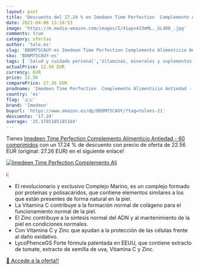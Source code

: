 ```yaml
---
layout: post
title: 'Descuento del 17.24 % en Imedeen Time Perfection  Complemento Ali'
date: 2021-04-06 13:10:53
image: 'https://m.media-amazon.com/images/I/41apv433mML._SL400_.jpg'
comments: true
category: ofertas
author: 'tole.es'
slug: 'B00M75CAUY-es Imedeen Time Perfection Complemento Alimenticio Antiedad -...'
sku: 'B00M75CAUY-es'
tags: [ 'Salud y cuidado personal','Vitaminas, minerales y suplementos en medicamentos, remedios y suplementos dietéticos','alimenticio','complemento','imedeen', ]
actualPrice: 22.56 EUR
currency: EUR
price: 22.56
comparePrice: 27.26 EUR
prodname: 'Imedeen Time Perfection  Complemento Alimenticio Antiedad - 60 comprimidos'
country: 'es'
flag: '🇪🇸'
brand: 'Imedeen'
buyurl: 'https://www.amazon.es/dp/B00M75CAUY/?tag=tolees-21'
descuento: '17.24'
average: '25.3785185185184'
---
```


Tienes [Imedeen Time Perfection  Complemento Alimenticio Antiedad - 60 comprimidos](https://www.amazon.es/dp/B00M75CAUY/?tag=tolees-21) con un 17.24 % de descuento con precio de oferta de 22.56 EUR (original: 27.26 EUR) en el siguiente enlace!

[![Imedeen Time Perfection  Complemento Ali](https://m.media-amazon.com/images/I/41apv433mML._SL400_.jpg)](https://www.amazon.es/dp/B00M75CAUY/?tag=tolees-21)

ℹ️:

- El revolucionario y exclusivo Complejo Marino, es un complejo formado por proteínas y polisacáridos, que contiene elementos similares a los que están presentes de forma natural en la piel.
- La Vitamina C contribuye a la formación normal de colágeno para el funcionamiento normal de la piel.
- El Zinc contribuye a la síntesis normal del ADN y al mantenimiento de la piel en condiciones normales.
- Con Vitamina C y Zinc que ayudan a la protección de las células frente al daño oxidativo.
- LycoPhenceGS Forte fórmula patentada en EEUU, que contiene extracto de tomate, extracto de semilla de uva, Vitamina C y Zinc.

[🛒 Accede a la oferta!!](https://www.amazon.es/dp/B00M75CAUY/?tag=tolees-21)

